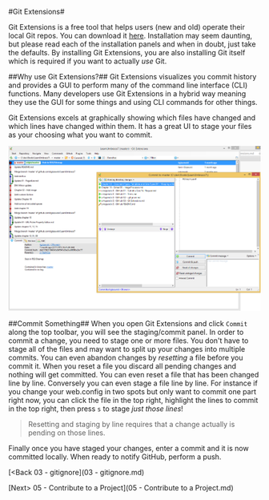 #Git Extensions#

Git Extensions is a free tool that helps users (new and old) operate their local Git repos.  You can download it [here](https://code.google.com/p/gitextensions/).  Installation may seem daunting, but please read each of the installation panels and when in doubt, just take the defaults.  By installing Git Extensions, you are also installing Git itself which is required if you want to actually *use* Git.

##Why use Git Extensions?##
Git Extensions visualizes you commit history and provides a GUI to perform many of the command line interface (CLI) functions.  Many developers use Git Extensions in a hybrid way meaning they use the GUI for some things and using CLI commands for other things.

Git Extensions excels at graphically showing which files have changed and which lines have changed within them.  It has a great UI to stage your files as your choosing what you want to commit.

![git-extensions.png](assets/git-extensions.png)

##Commit Something##
When you open Git Extensions and click `Commit` along the top toolbar, you will see the staging/commit panel.  In order to commit a change, you need to stage one or more files.  You don't have to stage all of the files and may want to split up your changes into multiple commits.  You can even abandon changes by *resetting* a file before you commit it.  When you reset a file you discard all pending changes and nothing will get committed.  You can even reset a file that has been changed line by line.  Conversely you can even stage a file line by line.  For instance if you change your web.config in two spots but only want to commit one part right now, you can click the file in the top right, highlight the lines to commit in the top right, then press `s` to stage *just those lines*!

>Resetting and staging by line requires that a change actually is pending on those lines.

Finally once you have staged your changes, enter a commit and it is now committed locally.  When ready to notify GitHub, perform a push.

[<Back 03 - gitignore](03 - gitignore.md)

[Next> 05 - Contribute to a Project](05 - Contribute to a Project.md)

